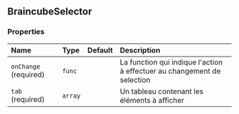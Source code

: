## BraincubeSelector


### Properties
| Name | Type | Default | Description |
|:-----|:-----|:-----|:-----|
| `onChange` (required)| `func` |  | La function qui indique l'action à effectuer au changement de selection |
| `tab` (required)| `array` |  | Un tableau contenant les éléments à afficher |